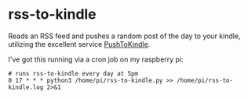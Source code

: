 # rss-to-kindle
Reads an RSS feed and pushes a random post of the day to your kindle, utilizing the excellent service [PushToKindle](https://www.fivefilters.org/push-to-kindle/).

I've got this running via a cron job on my raspberry pi:
```
# runs rss-to-kindle every day at 5pm
0 17 * * * python3 /home/pi/rss-to-kindle.py >> /home/pi/rss-to-kindle.log 2>&1
```
